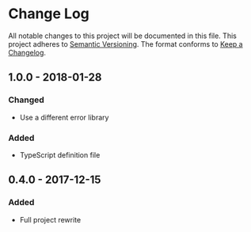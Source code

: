 # Change Log
All notable changes to this project will be documented in this file.
This project adheres to [Semantic Versioning](http://semver.org/).
The format conforms to [Keep a Changelog](http://keepachangelog.com/).

## 1.0.0 - 2018-01-28
### Changed
- Use a different error library
### Added
- TypeScript definition file

## 0.4.0 - 2017-12-15
### Added
- Full project rewrite
